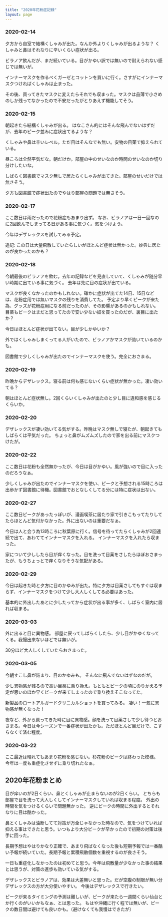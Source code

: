 ```yaml
---
title: "2020年花粉症記録"
layout: page	
---
```


### 2020-02-14

夕方から自室で結構くしゃみが出た。なんか外よりくしゃみが出るような？
くしゃみと鼻はそれなりに辛いくらい症状が出る。

ビラノア飲んだが、まだ続いている。目がかゆい訳では無いので耐えられない感じでは無いが。

インナーマスクを作るべくガーゼとコットンを買いに行く。さすがにインナーマスクつければくしゃみは止まった。

その後、買ってきたマスクに変えたらそれでも収まった。マスクは品薄で小さめのしか残ってなかったので不安だったがとりあえず機能してそう。

### 2020-02-15

朝起きたら結構くしゃみが出る。
はなこさん的にはそんな飛んでないはずだが、去年のピーク並みに症状出てるような？

くしゃみや鼻は辛いレベル。ただ目はそんなでも無い。安物の目薬で抑えられている。

昼ころは全然平気だな。朝だけか。部屋の中のせいなのか時間のせいなのか切り分けしたいな。

しばらく図書館でマスク無しで居たらくしゃみが出てきた。部屋のせいだけでは無さそう。

夕方も図書館で症状出たのでやはり部屋の問題では無さそう。

### 2020-02-17

ここ数日は雨だったので花粉症もあまり出ず。
なお、ビラノアは一日一回なのに2回飲んでしまってる日がある事に気づく。気をつけよう。

今年はデザレックスを試してみる予定。

追記: この日は大量飛散していたらしいがほとんど症状は無かった。妙典に居たのが良かったのかも？

### 2020-02-18

今朝最後のビラノアを飲む。去年の記録などを見直していて、くしゃみが随分早い時期に出ている事に気づく。
去年は先に目の症状が出ている。

マスクが良くなかったのかもしれない。確かに症状が出てた14日、15日などは、花粉症用では無いマスクの残りを消費してた。
予定より早くピークが来た為、グッズが花粉症用になる前だったのが、その影響があるのかもしれない。
目薬もピークはまだと思ってたので安い少ない奴を買ったのだが、裏目に出たか？

今日はほとんど症状が出てない。目が少しかゆいか？

外ではくしゃみしまくってる人がいたので、ビラノアかマスクが効いているのかも。

図書館で少しくしゃみが出たのでインナーマスクを使う。完全におさまる。

### 2020-02-19

昨晩からデザレックス。寝る前は何も感じないくらい症状が無かった。凄い効いてる？

朝はほとんど症状無し。2回くらいくしゃみが出たのと少し目に違和感を感じるくらいか。

### 2020-02-20

デザレックスが凄い効いてる気がする。昨晩はマスク無しで寝たが、朝起きてもしばらくは平気だった。
ちょっと鼻がムズムズしたので家を出る前にマスクつけたが。

### 2020-02-22

ここ数日は花粉も全然無かったが、今日は目がかゆい。風が強いので目に入ったのだろうなぁ。

少しくしゃみが出たのでインナーマスクを使い、ピークと予想される15時ころは出歩かず図書館に待機。図書館でおとなしくしてる分には特に症状は出ない。

### 2020-02-27

ここ数日ピークがあったっぽいが、漫画喫茶に居たり家で引きこもってたりしてたらほとんど気付かなかった。外に出ないのは重要だなぁ。

今日は人と会う為13時ころに秋葉原に行く。信号を待ってたらくしゃみが2回連続で出て、あわててインナーマスクを入れる。
インナーマスクを入れたら収まった。

家について少ししたら目が痒くなった。目を洗って目薬をさしたらほぼおさまったが、もうちょっとで痒くなりそうな気配がある。

### 2020-02-29

今日は起きた時と夕方に目のかゆみが出た。特に夕方は目薬さしてもすぐは収まらず、インナーマスクをつけて少し大人しくしてる必要はあった。

基本的に外出したあとに少したってから症状が出る事が多く、しばらく室内に居れば収まる。

### 2020-03-03

外に出ると目に異物感。
部屋に戻ってしばらくしたら、少し目がかゆくなってくる。我慢出来ないほどでは無いが。

30分ほど大人しくしていたらおさまった。

### 2020-03-05

今朝すこし鼻が詰まり、目のかゆみも。
そんなに飛んでないはずなのだが。

少し異物感が残るので高い目薬に乗り換え。もともとピークの頃にのりかえる予定が思いのほか早くピークが来てしまったので乗り換えそこなってた。

新製品のロートアルガードクリニカルショットを買ってみる。
凄い！一気に異物感が無くなった！

夜など、外から戻ってきた時に目に異物感。顔を洗って目薬さして少し待つとおさまる。今日は今シーズンで一番症状が出たかも。ただほとんど目だけで、こすらなくて済む程度。

### 2020-03-22

ここ最近は晴れてもあまり花粉を感じない。杉花粉のピークは終わった模様。
今年は一度も重症化させずに乗り切れたなぁ。

## 2020年花粉まとめ

目が痒いのが2日くらい、鼻とくしゃみが止まらないのが2日くらい。
とちらも部屋で目を洗って大人しくしてインナーマスクしていれば収まる程度。
外出の時間を気をつけるくらいで問題無かった。
逆にピークの時間に外出するとそれなりに目は酷かった。

鼻とくしゃみは油断してて対策が万全じゃなかった時なので、気をつけていれば抑える事はできたと思う。いつもより大分ピークが早かったので初期の対策は後手に回った。

長期予想はやはりかなり正確で、あまり飛ばなくなった後も短期予報では一番酷い予報が続いていた。長期予報と累積飛散個数を重視するのが良さそう。

一日も重症化しなかったのは初めてと思う。今年は飛散量が少なかった事の結果とは思うが、対策の進歩も効いている気がする。

デザレックスとビラノアは、効果は大差無いと思った。だが空腹の制限が無い分デザレックスの方が大分使いやすい。
今後はデザレックスで行きたい。

ピークが来るタイミングの予測は難しいが、ピークが来たら一週間くらい仙台とか行くのがいいかもなぁ、とは思った。
もはや沖縄に行く程では無いが、ピークの数日間は避けても良いかも。（避けなくても我慢はできたが）

